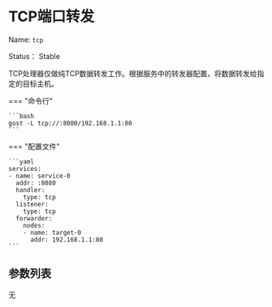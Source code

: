 # TCP端口转发

Name: `tcp`

Status： Stable

TCP处理器仅做纯TCP数据转发工作。根据服务中的转发器配置，将数据转发给指定的目标主机。

=== "命令行"

	```bash
	gost -L tcp://:8080/192.168.1.1:80
	```

=== "配置文件"

    ```yaml
	services:
	- name: service-0
	  addr: :8080
	  handler:
		type: tcp
	  listener:
		type: tcp
	  forwarder:
	    nodes:
		- name: target-0
		  addr: 192.168.1.1:80
	```

## 参数列表

无


